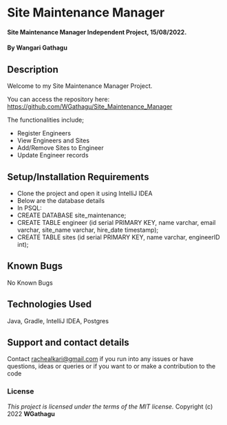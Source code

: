 # Site Maintenance Manager
#### Site Maintenance Manager Independent Project, 15/08/2022.
#### By **Wangari Gathagu**
## Description
Welcome to my Site Maintenance Manager Project.

You can access the repository here:
https://github.com/WGathagu/Site_Maintenance_Manager

The functionalities include;
* Register Engineers
* View Engineers and Sites
* Add/Remove Sites to Engineer
* Update Engineer records

## Setup/Installation Requirements
* Clone the project and open it using IntelliJ IDEA
* Below are the database details
* In PSQL:
* CREATE DATABASE site_maintenance;
* CREATE TABLE engineer (id serial PRIMARY KEY, name varchar, email varchar, site_name varchar, hire_date timestamp);
* CREATE TABLE sites (id serial PRIMARY KEY, name varchar, engineerID int);
## Known Bugs
No Known Bugs
## Technologies Used
Java, Gradle, IntelliJ IDEA, Postgres
## Support and contact details
Contact rachealkari@gmail.com if you run into any issues or have questions, ideas or queries or if you want to or make a contribution to the code
### License
*This project is licensed under the terms of the MIT license.*
Copyright (c) 2022 **WGathagu**

